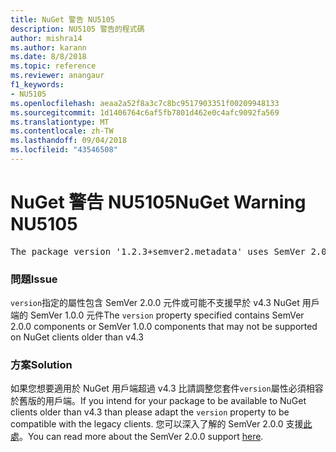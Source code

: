 ```yaml
---
title: NuGet 警告 NU5105
description: NU5105 警告的程式碼
author: mishra14
ms.author: karann
ms.date: 8/8/2018
ms.topic: reference
ms.reviewer: anangaur
f1_keywords:
- NU5105
ms.openlocfilehash: aeaa2a52f8a3c7c8bc9517903351f00209948133
ms.sourcegitcommit: 1d1406764c6af5fb7801d462e0c4afc9092fa569
ms.translationtype: MT
ms.contentlocale: zh-TW
ms.lasthandoff: 09/04/2018
ms.locfileid: "43546508"
---
```

# <a name="nuget-warning-nu5105"></a><span data-ttu-id="4d684-103">NuGet 警告 NU5105</span><span class="sxs-lookup"><span data-stu-id="4d684-103">NuGet Warning NU5105</span></span>
<pre>The package version '1.2.3+semver2.metadata' uses SemVer 2.0.0 or components of SemVer 1.0.0 that are not supported on legacy clients. Change the package version to a SemVer 1.0.0 string. If the version contains a release label it must start with a letter. This message can be ignored if the package is not intended for older clients.</pre>

### <a name="issue"></a><span data-ttu-id="4d684-104">問題</span><span class="sxs-lookup"><span data-stu-id="4d684-104">Issue</span></span>

<span data-ttu-id="4d684-105">`version`指定的屬性包含 SemVer 2.0.0 元件或可能不支援早於 v4.3 NuGet 用戶端的 SemVer 1.0.0 元件</span><span class="sxs-lookup"><span data-stu-id="4d684-105">The `version` property specified contains SemVer 2.0.0 components or SemVer 1.0.0 components that may not be supported on NuGet clients older than v4.3</span></span>


### <a name="solution"></a><span data-ttu-id="4d684-106">方案</span><span class="sxs-lookup"><span data-stu-id="4d684-106">Solution</span></span>

<span data-ttu-id="4d684-107">如果您想要適用於 NuGet 用戶端超過 v4.3 比請調整您套件`version`屬性必須相容於舊版的用戶端。</span><span class="sxs-lookup"><span data-stu-id="4d684-107">If you intend for your package to be available to NuGet clients older than v4.3 than please adapt the `version` property to be compatible with the legacy clients.</span></span> <span data-ttu-id="4d684-108">您可以深入了解的 SemVer 2.0.0 支援[此處](https://github.com/NuGet/Home/wiki/SemVer-2.0.0-support)。</span><span class="sxs-lookup"><span data-stu-id="4d684-108">You can read more about the SemVer 2.0.0 support [here](https://github.com/NuGet/Home/wiki/SemVer-2.0.0-support).</span></span>

